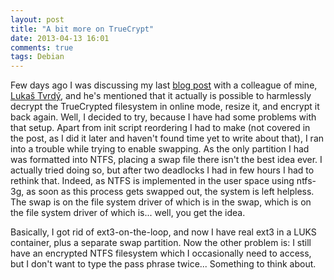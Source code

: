 ```yaml
---
layout: post
title: "A bit more on TrueCrypt"
date: 2013-04-13 16:01
comments: true
tags: Debian
---
```


Few days ago I was discussing my last [blog post](/2013/01/05/truecrypt-ntfs-3g-loop/) with a colleague of mine, [Lukaš Tvrdý](https://plus.google.com/110593868562394816384/), and he's mentioned that it actually is possible to harmlessly decrypt the TrueCrypted filesystem in online mode, resize it, and encrypt it back again. Well, I decided to try, because I have had some problems with that setup. Apart from init script reordering I had to make (not covered in the post, as I did it later and haven't found time yet to write about that), I ran into a trouble while trying to enable swapping. As the only partition I had was formatted into NTFS, placing a swap file there isn't the best idea ever. I actually tried doing so, but after two deadlocks I had in few hours I had to rethink that. Indeed, as NTFS is implemented in the user space using ntfs-3g, as soon as this process gets swapped out, the system is left helpless. The swap is on the file system driver of which is in the swap, which is on the file system driver of which is... well, you get the idea.

Basically, I got rid of ext3-on-the-loop, and now I have real ext3 in a LUKS container, plus a separate swap partition. Now the other problem is: I still have an encrypted NTFS filesystem which I occasionally need to access, but I don't want to type the pass phrase twice... Something to think about.
